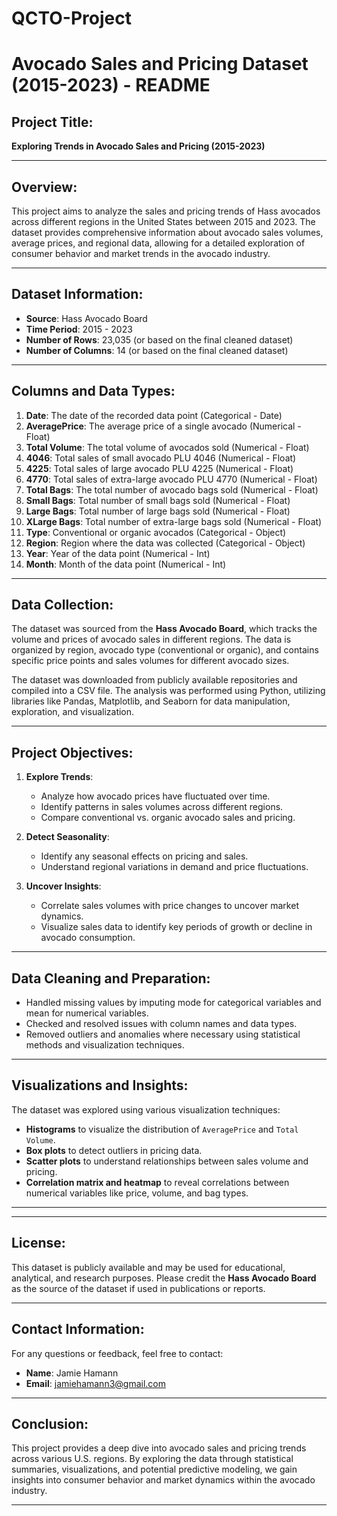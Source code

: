 # QCTO-Project

# Avocado Sales and Pricing Dataset (2015-2023) - README

## Project Title:
**Exploring Trends in Avocado Sales and Pricing (2015-2023)**

---

## Overview:

This project aims to analyze the sales and pricing trends of Hass avocados across different regions in the United States between 2015 and 2023. The dataset provides comprehensive information about avocado sales volumes, average prices, and regional data, allowing for a detailed exploration of consumer behavior and market trends in the avocado industry.

---

## Dataset Information:

- **Source**: Hass Avocado Board
- **Time Period**: 2015 - 2023
- **Number of Rows**: 23,035 (or based on the final cleaned dataset)
- **Number of Columns**: 14 (or based on the final cleaned dataset)

---

## Columns and Data Types:

1. **Date**: The date of the recorded data point (Categorical - Date)
2. **AveragePrice**: The average price of a single avocado (Numerical - Float)
3. **Total Volume**: The total volume of avocados sold (Numerical - Float)
4. **4046**: Total sales of small avocado PLU 4046 (Numerical - Float)
5. **4225**: Total sales of large avocado PLU 4225 (Numerical - Float)
6. **4770**: Total sales of extra-large avocado PLU 4770 (Numerical - Float)
7. **Total Bags**: The total number of avocado bags sold (Numerical - Float)
8. **Small Bags**: Total number of small bags sold (Numerical - Float)
9. **Large Bags**: Total number of large bags sold (Numerical - Float)
10. **XLarge Bags**: Total number of extra-large bags sold (Numerical - Float)
11. **Type**: Conventional or organic avocados (Categorical - Object)
12. **Region**: Region where the data was collected (Categorical - Object)
13. **Year**: Year of the data point (Numerical - Int)
14. **Month**: Month of the data point (Numerical - Int)

---

## Data Collection:

The dataset was sourced from the **Hass Avocado Board**, which tracks the volume and prices of avocado sales in different regions. The data is organized by region, avocado type (conventional or organic), and contains specific price points and sales volumes for different avocado sizes.

The dataset was downloaded from publicly available repositories and compiled into a CSV file. The analysis was performed using Python, utilizing libraries like Pandas, Matplotlib, and Seaborn for data manipulation, exploration, and visualization.

---

## Project Objectives:

1. **Explore Trends**:
   - Analyze how avocado prices have fluctuated over time.
   - Identify patterns in sales volumes across different regions.
   - Compare conventional vs. organic avocado sales and pricing.

2. **Detect Seasonality**:
   - Identify any seasonal effects on pricing and sales.
   - Understand regional variations in demand and price fluctuations.

3. **Uncover Insights**:
   - Correlate sales volumes with price changes to uncover market dynamics.
   - Visualize sales data to identify key periods of growth or decline in avocado consumption.

---

## Data Cleaning and Preparation:

- Handled missing values by imputing mode for categorical variables and mean for numerical variables.
- Checked and resolved issues with column names and data types.
- Removed outliers and anomalies where necessary using statistical methods and visualization techniques.

---

## Visualizations and Insights:

The dataset was explored using various visualization techniques:
- **Histograms** to visualize the distribution of `AveragePrice` and `Total Volume`.
- **Box plots** to detect outliers in pricing data.
- **Scatter plots** to understand relationships between sales volume and pricing.
- **Correlation matrix and heatmap** to reveal correlations between numerical variables like price, volume, and bag types.

---


---

## License:

This dataset is publicly available and may be used for educational, analytical, and research purposes. Please credit the **Hass Avocado Board** as the source of the dataset if used in publications or reports.

---

## Contact Information:

For any questions or feedback, feel free to contact:

- **Name**: Jamie Hamann
- **Email**: jamiehamann3@gmail.com

---

## Conclusion:

This project provides a deep dive into avocado sales and pricing trends across various U.S. regions. By exploring the data through statistical summaries, visualizations, and potential predictive modeling, we gain insights into consumer behavior and market dynamics within the avocado industry.

--- 
